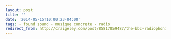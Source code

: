 ```yaml
---
layout: post 
title: '' 
date: '2014-05-15T10:00:23-04:00' 
tags: - found sound - musique concrete - radio 
redirect_from: http://craigeley.com/post/85817859487/the-bbc-radiophonic-workshop-was-pretty 
---
```

